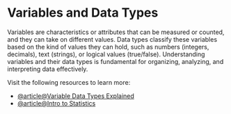 # Variables and Data Types

Variables are characteristics or attributes that can be measured or counted, and they can take on different values. Data types classify these variables based on the kind of values they can hold, such as numbers (integers, decimals), text (strings), or logical values (true/false). Understanding variables and their data types is fundamental for organizing, analyzing, and interpreting data effectively.

Visit the following resources to learn more:

- [@article@Variable Data Types Explained](https://www.freecodecamp.org/news/variable-data-types-explained/)
- [@article@Intro to Statistics](https://www.udacity.com/course/intro-to-statistics--st101)